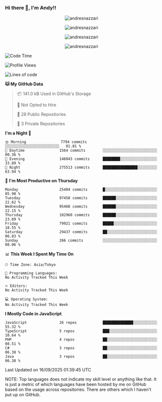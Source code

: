 ### Hi there 👋, I'm Andy!!

<p align="center" >
  <img src="https://github-profile-trophy.vercel.app/?username=AndresNazzari&theme=dracula&column=-1" alt="andresnazzari"/>
</p>

<p align="center">
  <img  src="https://github-readme-stats.vercel.app/api?username=AndresNazzari&count_private=true&show_icons=true&theme=dracula" alt="andresnazzari"/>
</p>
<p align="center">
  <img  src="https://github-readme-stats.vercel.app/api/top-langs/?username=AndresNazzari&layout=compact" alt="andresnazzari"/>
</p>
<p align="center" >
  <img src="https://github-readme-stats.vercel.app/api/wakatime?username=AndresNazzari" alt="andresnazzari"/>
</p>

<!--START_SECTION:waka-->
![Code Time](http://img.shields.io/badge/Code%20Time-966%20hrs%209%20mins-blue)

![Profile Views](http://img.shields.io/badge/Profile%20Views-7-blue)

![Lines of code](https://img.shields.io/badge/From%20Hello%20World%20I%27ve%20Written-68.4%20million%20lines%20of%20code-blue)

**🐱 My GitHub Data** 

> 📦 141.0 kB Used in GitHub's Storage 
 > 
> 🚫 Not Opted to Hire
 > 
> 📜 28 Public Repositories 
 > 
> 🔑 3 Private Repositories 
 > 
**I'm a Night 🦉** 

```text
🌞 Morning                7794 commits        ░░░░░░░░░░░░░░░░░░░░░░░░░   01.81 % 
🌆 Daytime                1564 commits        ░░░░░░░░░░░░░░░░░░░░░░░░░   00.36 % 
🌃 Evening                146043 commits      ████████░░░░░░░░░░░░░░░░░   33.89 % 
🌙 Night                  275513 commits      ████████████████░░░░░░░░░   63.94 % 
```
📅 **I'm Most Productive on Thursday** 

```text
Monday                   25404 commits       █░░░░░░░░░░░░░░░░░░░░░░░░   05.90 % 
Tuesday                  97458 commits       ██████░░░░░░░░░░░░░░░░░░░   22.62 % 
Wednesday                95468 commits       ██████░░░░░░░░░░░░░░░░░░░   22.15 % 
Thursday                 102960 commits      ██████░░░░░░░░░░░░░░░░░░░   23.89 % 
Friday                   79921 commits       █████░░░░░░░░░░░░░░░░░░░░   18.55 % 
Saturday                 29437 commits       ██░░░░░░░░░░░░░░░░░░░░░░░   06.83 % 
Sunday                   266 commits         ░░░░░░░░░░░░░░░░░░░░░░░░░   00.06 % 
```


📊 **This Week I Spent My Time On** 

```text
🕑︎ Time Zone: Asia/Tokyo

💬 Programming Languages: 
No Activity Tracked This Week

🔥 Editors: 
No Activity Tracked This Week

💻 Operating System: 
No Activity Tracked This Week
```

**I Mostly Code in JavaScript** 

```text
JavaScript               26 repos            ██████████████░░░░░░░░░░░   55.32 % 
TypeScript               5 repos             ███░░░░░░░░░░░░░░░░░░░░░░   10.64 % 
PHP                      4 repos             ██░░░░░░░░░░░░░░░░░░░░░░░   08.51 % 
C#                       3 repos             ██░░░░░░░░░░░░░░░░░░░░░░░   06.38 % 
Java                     3 repos             ██░░░░░░░░░░░░░░░░░░░░░░░   06.38 % 
```




 Last Updated on 16/09/2025 01:39:45 UTC
<!--END_SECTION:waka-->

NOTE: Top languages does not indicate my skill level or anything like that. It is just a metric of which languages have been hosted by me on GitHub based on the usage across repositories. There are others which I haven't put up on GitHub.

<!-- Here are some ideas to get you started:

-   🔭 I’m currently working on ...
-   🌱 I’m currently learning ...
-   👯 I’m looking to collaborate on ...
-   🤔 I’m looking for help with ...
-   💬 Ask me about ...
-   📫 How to reach me: ...
-   😄 Pronouns: ...
-   ⚡ Fun fact: ... -->
